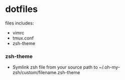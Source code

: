 # dotfiles

files includes:

- vimrc
- tmux.conf
- zsh-theme


### zsh-theme

- Symlink zsh file from your source path to ~/.oh-my-zsh/custom/filename.zsh-theme
